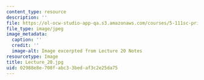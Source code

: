 ```yaml
---
content_type: resource
description: ''
file: https://ol-ocw-studio-app-qa.s3.amazonaws.com/courses/5-111sc-principles-of-chemical-science-fall-2014/02988e8e708fabc33bedaf3c2e25da75_Lecture_20.jpg
file_type: image/jpeg
image_metadata:
  caption: ''
  credit: ''
  image-alt: Image excerpted from Lecture 20 Notes
resourcetype: Image
title: Lecture_20.jpg
uid: 02988e8e-708f-abc3-3bed-af3c2e25da75
---
```

